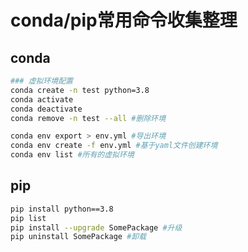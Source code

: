 # conda/pip常用命令收集整理

## conda

``` bash
### 虚拟环境配置
conda create -n test python=3.8
conda activate
conda deactivate
conda remove -n test --all #删除环境

conda env export > env.yml #导出环境
conda env create -f env.yml #基于yaml文件创建环境
conda env list #所有的虚拟环境
```

## pip
``` bash
pip install python==3.8
pip list
pip install --upgrade SomePackage #升级
pip uninstall SomePackage #卸载
```